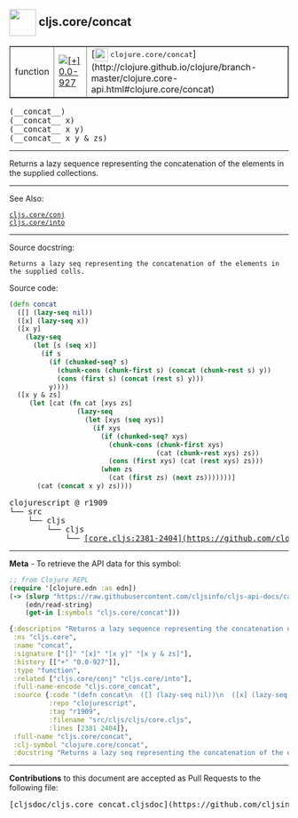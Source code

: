 ## <img width="48px" valign="middle" src="http://i.imgur.com/Hi20huC.png"> cljs.core/concat

 <table border="1">
<tr>

<td>function</td>
<td><a href="https://github.com/cljsinfo/cljs-api-docs/tree/0.0-927"><img valign="middle" alt="[+] 0.0-927" src="https://img.shields.io/badge/+-0.0--927-lightgrey.svg"></a> </td>
<td>
[<img height="24px" valign="middle" src="http://i.imgur.com/1GjPKvB.png"> <samp>clojure.core/concat</samp>](http://clojure.github.io/clojure/branch-master/clojure.core-api.html#clojure.core/concat)
</td>
</tr>
</table>

 <samp>
(__concat__)<br>
</samp>
 <samp>
(__concat__ x)<br>
</samp>
 <samp>
(__concat__ x y)<br>
</samp>
 <samp>
(__concat__ x y & zs)<br>
</samp>

---

Returns a lazy sequence representing the concatenation of the elements in the
supplied collections.

---


See Also:

[`cljs.core/conj`](cljs.core_conj.md)<br>
[`cljs.core/into`](cljs.core_into.md)<br>

---

Source docstring:

```
Returns a lazy seq representing the concatenation of the elements in the supplied colls.
```

Source code:

```clj
(defn concat
  ([] (lazy-seq nil))
  ([x] (lazy-seq x))
  ([x y]
    (lazy-seq
      (let [s (seq x)]
        (if s
          (if (chunked-seq? s)
            (chunk-cons (chunk-first s) (concat (chunk-rest s) y))
            (cons (first s) (concat (rest s) y)))
          y))))
  ([x y & zs]
     (let [cat (fn cat [xys zs]
                 (lazy-seq
                   (let [xys (seq xys)]
                     (if xys
                       (if (chunked-seq? xys)
                         (chunk-cons (chunk-first xys)
                                     (cat (chunk-rest xys) zs))
                         (cons (first xys) (cat (rest xys) zs)))
                       (when zs
                         (cat (first zs) (next zs)))))))]
       (cat (concat x y) zs))))
```

 <pre>
clojurescript @ r1909
└── src
    └── cljs
        └── cljs
            └── <ins>[core.cljs:2381-2404](https://github.com/clojure/clojurescript/blob/r1909/src/cljs/cljs/core.cljs#L2381-L2404)</ins>
</pre>


---

__Meta__ - To retrieve the API data for this symbol:

```clj
;; from Clojure REPL
(require '[clojure.edn :as edn])
(-> (slurp "https://raw.githubusercontent.com/cljsinfo/cljs-api-docs/catalog/cljs-api.edn")
    (edn/read-string)
    (get-in [:symbols "cljs.core/concat"]))
```

```clj
{:description "Returns a lazy sequence representing the concatenation of the elements in the\nsupplied collections.",
 :ns "cljs.core",
 :name "concat",
 :signature ["[]" "[x]" "[x y]" "[x y & zs]"],
 :history [["+" "0.0-927"]],
 :type "function",
 :related ["cljs.core/conj" "cljs.core/into"],
 :full-name-encode "cljs.core_concat",
 :source {:code "(defn concat\n  ([] (lazy-seq nil))\n  ([x] (lazy-seq x))\n  ([x y]\n    (lazy-seq\n      (let [s (seq x)]\n        (if s\n          (if (chunked-seq? s)\n            (chunk-cons (chunk-first s) (concat (chunk-rest s) y))\n            (cons (first s) (concat (rest s) y)))\n          y))))\n  ([x y & zs]\n     (let [cat (fn cat [xys zs]\n                 (lazy-seq\n                   (let [xys (seq xys)]\n                     (if xys\n                       (if (chunked-seq? xys)\n                         (chunk-cons (chunk-first xys)\n                                     (cat (chunk-rest xys) zs))\n                         (cons (first xys) (cat (rest xys) zs)))\n                       (when zs\n                         (cat (first zs) (next zs)))))))]\n       (cat (concat x y) zs))))",
          :repo "clojurescript",
          :tag "r1909",
          :filename "src/cljs/cljs/core.cljs",
          :lines [2381 2404]},
 :full-name "cljs.core/concat",
 :clj-symbol "clojure.core/concat",
 :docstring "Returns a lazy seq representing the concatenation of the elements in the supplied colls."}

```

---

__Contributions__ to this document are accepted as Pull Requests to the following file:

 <pre>
[cljsdoc/cljs.core_concat.cljsdoc](https://github.com/cljsinfo/cljs-api-docs/blob/master/cljsdoc/cljs.core_concat.cljsdoc)
</pre>

